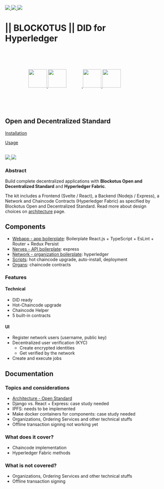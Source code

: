 <a href="https://github.com/danielfebrero">
    <img
         src="https://img.shields.io/github/followers/danielfebrero?label=danielfebrero&style=for-the-badge&logo=github"
     />
</a>
<a href="https://github.com/BLOCKOTUS/organism">
    <img
         src="https://img.shields.io/github/stars/BLOCKOTUS/blockotus-organism?logo=github&style=for-the-badge"
     />
</a>
<a href="https://github.com/BLOCKOTUS/organism">
    <img
         src="https://img.shields.io/github/license/BLOCKOTUS/blockotus-organism?style=for-the-badge"
     />
</a>

<br />

# || BLOCKOTUS || DID for Hyperledger

<br />
<br />
<br />

<p align="center">
<a href="https://nodejs.org/en/">
  <img 
      style="margin-right: 0px" 
      height="60px" 
      src="https://upload.wikimedia.org/wikipedia/commons/thumb/7/7e/Node.js_logo_2015.svg/1200px-Node.js_logo_2015.svg.png" 
  />
</a>
<a href="https://developer.mozilla.org/en-US/docs/Web/JavaScript">
  <img 
      style="margin-right: 50px" 
      height="60px" 
      src="https://upload.wikimedia.org/wikipedia/commons/thumb/6/6a/JavaScript-logo.png/240px-JavaScript-logo.png" 
  />
</a>
<a href="https://www.hyperledger.org/use/fabric">
  <img 
      style="margin-right: 0px" 
      height="60px" 
      src="https://www.hyperledger.org/wp-content/uploads/2018/03/Hyperledger_Fabric_Logo_Color-1-300x84.png" 
  />
</a>
<a href="https://reactjs.org">
  <img 
      style="margin-right: 50px" 
      height="60px" 
      src="https://upload.wikimedia.org/wikipedia/commons/thumb/a/a7/React-icon.svg/1200px-React-icon.svg.png" 
  />
</a>
</p>
<br />
<br />
<br />

## Open and Decentralized Standard

[Installation](https://github.com/BLOCKOTUS/organism/blob/master/docs/installation.md)

[Usage](https://github.com/BLOCKOTUS/organism/blob/master/docs/usage.md)

<br />

<a href="https://github.com/hyperledger/fabric-sdk-node/tree/master/fabric-network">
  <img src="https://img.shields.io/badge/fabric--network-%402.3.0-green?style=for-the-badge" />
</a>
<a href="https://github.com/facebook/react">
  <img src="https://img.shields.io/badge/react-%4017.0.1-green?style=for-the-badge" />
</a>

<br />

### Abstract

Build complete decentralized applications with __Blockotus Open and Decentralized Standard__ and __Hyperledger Fabric__. 

The kit includes a Frontend (Svelte / React), a Backend (Nodejs / Express), a Network and Chaincode Contracts (Hyperledger Fabric) as specified by Blockotus Open and Decentralized Standard. Read more about design choices on [architecture](https://github.com/BLOCKOTUS/organism/blob/master/docs/architecture.md) page.

## Components 
- [Webapp - app boilerplate](https://github.com/BLOCKOTUS/webapp-react): Boilerplate React.js + TypeScript + EsLint + Router + Redux Persist
- [Nerves - API boilerplate](https://github.com/BLOCKOTUS/nerves): express
- [Network - organization boilerplate](https://github.com/BLOCKOTUS/network): hyperledger
- [Scripts](https://github.com/BLOCKOTUS/scripts): hot chaincode upgrade, auto-install, deployment
- [Organs](https://github.com/BLOCKOTUS/organism/tree/master/organs): chaincode contracts
  
### Features
#### Technical
- DID ready
- Hot-Chaincode upgrade
- Chaincode Helper
- 5 built-in contracts

#### UI
- Register network users (username, public key)
- Decentralized user verification (KYC)
  - Create encrypted identities
  - Get verified by the network
- Create and execute jobs

## Documentation

### Topics and considerations

- [Architecture - Open Standard](https://github.com/BLOCKOTUS/organism/blob/master/docs/architecture.md)
- Django vs. React + Express: case study needed
- IPFS: needs to be implemented
- Make docker containers for components: case study needed
- Organizations, Ordering Services and other technical stuffs
- Offline transaction signing not working yet

### What does it cover?
- Chaincode implementation
- Hyperledger Fabric methods

### What is not covered?
- Organizations, Ordering Services and other technical stuffs
- Offline transaction signing
